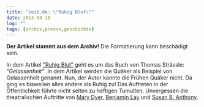 ```yaml
---
title: "zeit.de: \"Ruhig Blut\""
date: 2013-04-18
log: ""
tags: [archiv,presse,geschichte]
---
```

**Der Artikel stammt aus dem Archiv!** Die Formatierung kann beschädigt sein.

In dem Artikel <a href="http://www.zeit.de/2013/15/thomas-straessle-gelassenheit">"Ruhig Blut"</a> geht es um das Buch von  Thomas Strässle: <i>"Gelassenheit"</i>.  In dem Artikel werden die Quäker als Beispiel von Gelassenheit genannt. Nun, der Autor kannte die Frühen Quäker nicht. Da ging es bisweilen alles andere als Ruhig zu! Das Auftreten  in der Öffentlichkeit führte nicht selten zu heftigen Tumulten. Unvergessen die theatralischen Auftritte von <a href="http://de.wikipedia.org/wiki/Mary_Dyer">Mary Dyer</a>, <a href="http://de.wikipedia.org/wiki/Benjamin_Lay">Benjamin Lay</a> und <a href="http://de.wikipedia.org/wiki/Susan_B._Anthony">Susan B. Anthony</a>.

